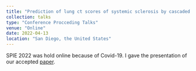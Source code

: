 ```yaml
---
title: "Prediction of lung ct scores of systemic sclerosis by cascaded regression neural networks"
collection: talks
type: "Conference Procceding Talks"
venue: "Online"
date: 2022-04-13
location: "San Diego, the United States"
---
```


SPIE 2022 was hold online because of Covid-19. I gave the presentation of our accepted [paper](https://www.spiedigitallibrary.org/conference-proceedings-of-spie/12033/1203338/Prediction-of-lung-CT-scores-of-systemic-sclerosis-by-cascaded/10.1117/12.2602737.short?SSO=1). 
